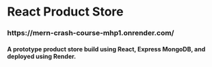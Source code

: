 <h1>React Product Store
<h3>https://mern-crash-course-mhp1.onrender.com/
<h4>A prototype product store build using React, Express MongoDB, and deployed using Render. 

